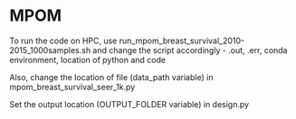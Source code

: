 # MPOM

To run the code on HPC, use run_mpom_breast_survival_2010-2015_1000samples.sh and change the script accordingly - .out, .err, conda environment, location of python and code

Also, change the location of file (data_path variable) in mpom_breast_survival_seer_1k.py

Set the output location (OUTPUT_FOLDER variable) in design.py 